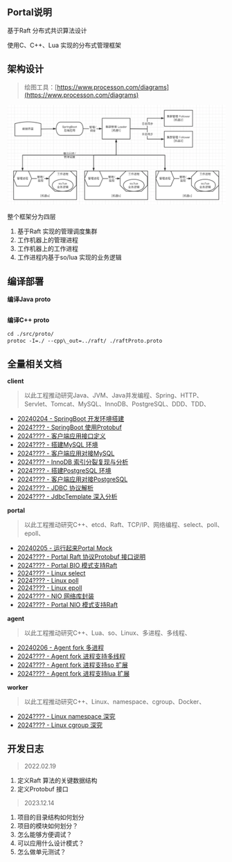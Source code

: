 ## Portal说明

基于Raft 分布式共识算法设计

使用C、C++、Lua 实现的分布式管理框架


## 架构设计

>绘图工具：[https://www.processon.com/diagrams](https://www.processon.com/diagrams)

![](./Blog/image/01.png)

整个框架分为四层

1. 基于Raft 实现的管理调度集群
2. 工作机器上的管理进程
3. 工作机器上的工作进程
4. 工作进程内基于so/lua 实现的业务逻辑


## 编译部署

**编译Java proto**

```shell

```

**编译C++ proto**

```shell
cd ./src/proto/
protoc -I=./ --cpp\_out=../raft/ ./raftProto.proto
```


## 全量相关文档

**client**

>以此工程推动研究Java、JVM、Java并发编程、Spring、HTTP、Servlet、Tomcat、MySQL、InnoDB、PostgreSQL、DDD、TDD、

* [20240204 - SpringBoot 开发环境搭建]()
* [2024???? - SpringBoot 使用Protobuf]()
* [2024???? - 客户端应用接口定义]()
* [2024???? - 搭建MySQL 环境]()
* [2024???? - 客户端应用对接MySQL]()
* [2024???? - InnoDB 索引分裂复现与分析]()
* [2024???? - 搭建PostgreSQL 环境]()
* [2024???? - 客户端应用对接PostgreSQL]()
* [2024???? - JDBC 协议解析]()
* [2024???? - JdbcTemplate 深入分析]()

**portal**

>以此工程推动研究C++、etcd、Raft、TCP/IP、网络编程、select、poll、epoll、

* [20240205 - 运行起来Portal Mock]()
* [2024???? - Portal Raft 协议Protobuf 接口说明]()
* [2024???? - Portal BIO 模式支持Raft]()
* [2024???? - Linux select]()
* [2024???? - Linux poll]()
* [2024???? - Linux epoll]()
* [2024???? - NIO 网络库封装]()
* [2024???? - Portal NIO 模式支持Raft]()

**agent**

>以此工程推动研究C++、Lua、so、Linux、多进程、多线程、

* [20240206 - Agent fork 多进程]()
* [2024???? - Agent fork 进程支持多线程]()
* [2024???? - Agent fork 进程支持so 扩展]()
* [2024???? - Agent fork 进程支持lua 扩展]()

**worker**

>以此工程推动研究C++、Linux、namespace、cgroup、Docker、

* [2024???? - Linux namespace 深究]()
* [2024???? - Linux cgroup 深究]()


## 开发日志

>2022.02.19

1. 定义Raft 算法的关键数据结构
2. 定义Protobuf 接口

>2023.12.14

1. 项目的目录结构如何划分
2. 项目的模块如何划分？
3. 怎么能够方便调试？
4. 可以应用什么设计模式？
5. 怎么做单元测试？

